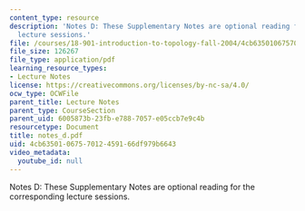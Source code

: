 ```yaml
---
content_type: resource
description: 'Notes D: These Supplementary Notes are optional reading for the corresponding
  lecture sessions.'
file: /courses/18-901-introduction-to-topology-fall-2004/4cb6350106757012459166df979b6643_notes_d.pdf
file_size: 126267
file_type: application/pdf
learning_resource_types:
- Lecture Notes
license: https://creativecommons.org/licenses/by-nc-sa/4.0/
ocw_type: OCWFile
parent_title: Lecture Notes
parent_type: CourseSection
parent_uid: 6005873b-23fb-e788-7057-e05ccb7e9c4b
resourcetype: Document
title: notes_d.pdf
uid: 4cb63501-0675-7012-4591-66df979b6643
video_metadata:
  youtube_id: null
---
```

Notes D: These Supplementary Notes are optional reading for the corresponding lecture sessions.